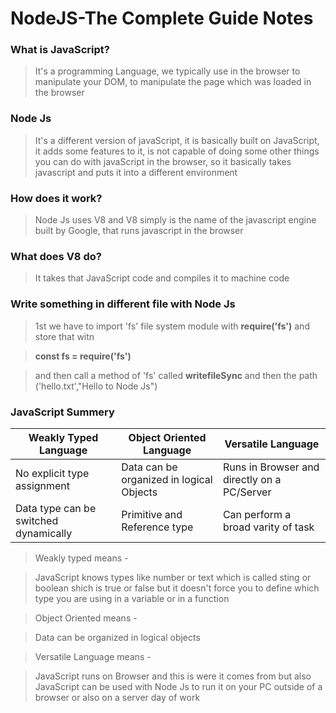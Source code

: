 # NodeJS-The Complete Guide Notes 


### What is JavaScript?

> It's a programming Language, we typically use in the browser to manipulate your DOM, to manipulate the page which was loaded in the browser

### Node Js

> It's a different version of javaScript, it is basically built on JavaScript, it adds some features to it, is not capable of doing some other things you can do with javaScript in the browser, so it basically takes javascript and puts it into a different environment 

### How does it work?

> Node Js uses V8 and V8 simply is the name of the javascript engine built by Google, that runs javascript in the browser

### What does V8 do?

> It takes that JavaScript code and compiles it to machine code

### Write something in different file with Node Js

> 1st we have to import 'fs' file system module with **require('fs')** and store that witn

> **const fs = require('fs')**

>and then call a method of 'fs' called **writefileSync** and then the path ('hello.txt',"Hello to Node Js")

### JavaScript Summery

|Weakly Typed Language|Object Oriented Language|Versatile Language|
|---------------------|------------------------|------------------|
|No explicit type assignment|Data can be organized in logical Objects|Runs in Browser and directly on a PC/Server|
|Data type can be switched dynamically|Primitive and Reference type|Can perform a broad varity of task|

> Weakly typed means - 

> JavaScript knows types like number or text which is called sting or boolean shich is true or false but it doesn't force you to define which type you are using in a variable or in a function

> Object Oriented means - 

> Data can be organized in logical objects

> Versatile Language means - 

> JavaScript runs on Browser and this is were it comes from but also JavaScript can be used with Node Js to run it on your PC outside of a browser or also on a server day of work